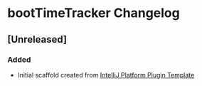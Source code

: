 <!-- Keep a Changelog guide -> https://keepachangelog.com -->

# bootTimeTracker Changelog

## [Unreleased]
### Added
- Initial scaffold created from [IntelliJ Platform Plugin Template](https://github.com/JetBrains/intellij-platform-plugin-template)
